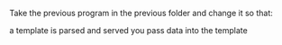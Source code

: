 Take the previous program in the previous folder and change it so that:

a template is parsed and served
you pass data into the template